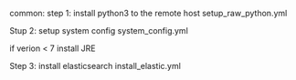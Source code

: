 common:
	step 1: install python3 to the remote host
		setup_raw_python.yml

	
Stup 2: setup system config
	system_config.yml

if verion < 7    install JRE


Step 3: install elasticsearch
	install_elastic.yml
